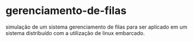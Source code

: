 # gerenciamento-de-filas
simulação de um sistema gerenciamento de filas para ser aplicado em um sistema distribuído com a utilização de linux embarcado.
